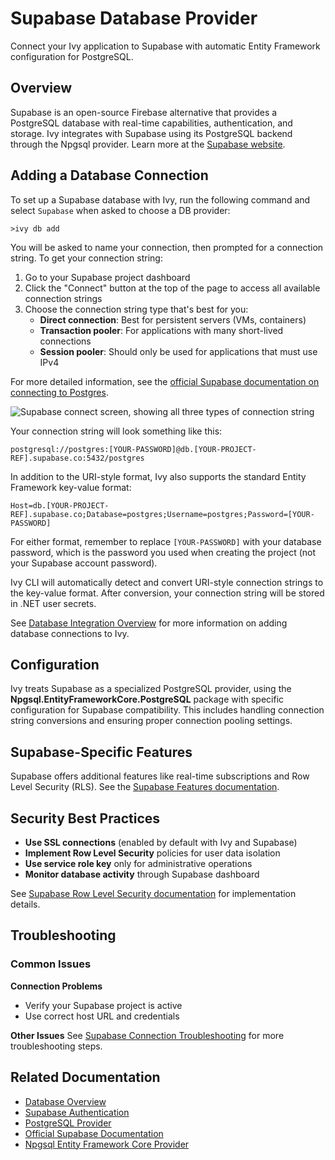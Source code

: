 # Supabase Database Provider

<Ingress>
Connect your Ivy application to Supabase with automatic Entity Framework configuration for PostgreSQL.
</Ingress>

## Overview

Supabase is an open-source Firebase alternative that provides a PostgreSQL database with real-time capabilities, authentication, and storage. Ivy integrates with Supabase using its PostgreSQL backend through the Npgsql provider. Learn more at the [Supabase website](https://supabase.com/).

## Adding a Database Connection

To set up a Supabase database with Ivy, run the following command and select `Supabase` when asked to choose a DB provider:

```terminal
>ivy db add
```

You will be asked to name your connection, then prompted for a connection string. To get your connection string:

1. Go to your Supabase project dashboard
2. Click the "Connect" button at the top of the page to access all available connection strings
3. Choose the connection string type that's best for you:
   - **Direct connection**: Best for persistent servers (VMs, containers)
   - **Transaction pooler**: For applications with many short-lived connections
   - **Session pooler**: Should only be used for applications that must use IPv4

For more detailed information, see the [official Supabase documentation on connecting to Postgres](https://supabase.com/docs/guides/database/connecting-to-postgres).

![Supabase connect screen, showing all three types of connection string](assets/supabase_connect_screen.webp "Supabase connect screen")

Your connection string will look something like this:

```text
postgresql://postgres:[YOUR-PASSWORD]@db.[YOUR-PROJECT-REF].supabase.co:5432/postgres
```

In addition to the URI-style format, Ivy also supports the standard Entity Framework key-value format:

```text
Host=db.[YOUR-PROJECT-REF].supabase.co;Database=postgres;Username=postgres;Password=[YOUR-PASSWORD]
```

For either format, remember to replace `[YOUR-PASSWORD]` with your database password, which is the password you used when creating the project (not your Supabase account password).

Ivy CLI will automatically detect and convert URI-style connection strings to the key-value format. After conversion, your connection string will be stored in .NET user secrets.

See [Database Integration Overview](Overview.md) for more information on adding database connections to Ivy.

## Configuration

Ivy treats Supabase as a specialized PostgreSQL provider, using the **Npgsql.EntityFrameworkCore.PostgreSQL** package with specific configuration for Supabase compatibility. This includes handling connection string conversions and ensuring proper connection pooling settings.

## Supabase-Specific Features

Supabase offers additional features like real-time subscriptions and Row Level Security (RLS). See the [Supabase Features documentation](https://supabase.com/docs/guides/database/overview).

## Security Best Practices

- **Use SSL connections** (enabled by default with Ivy and Supabase)
- **Implement Row Level Security** policies for user data isolation
- **Use service role key** only for administrative operations
- **Monitor database activity** through Supabase dashboard

See [Supabase Row Level Security documentation](https://supabase.com/docs/guides/database/postgres/row-level-security) for implementation details.

## Troubleshooting

### Common Issues

**Connection Problems**
- Verify your Supabase project is active
- Use correct host URL and credentials

**Other Issues**
See [Supabase Connection Troubleshooting](https://supabase.com/docs/guides/database/connecting-to-postgres#troubleshooting-and-postgres-connection-string-faqs) for more troubleshooting steps.

## Related Documentation

- [Database Overview](Overview.md)
- [Supabase Authentication](../04_Authentication/Supabase.md)
- [PostgreSQL Provider](PostgreSql.md)
- [Official Supabase Documentation](https://supabase.com/docs)
- [Npgsql Entity Framework Core Provider](https://www.npgsql.org/efcore/)
